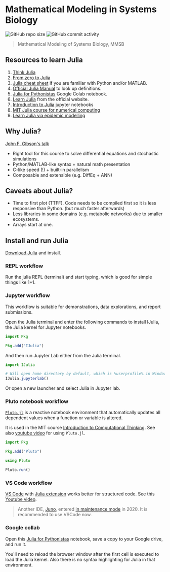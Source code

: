 # Mathematical Modeling in Systems Biology

![GitHub repo size](https://img.shields.io/github/repo-size/NTUMitoLab/BEBI-5009) ![GitHub commit activity](https://img.shields.io/github/commit-activity/m/NTUMitoLab/BEBI-5009)

> Mathematical Modeling of Systems Biology, MMSB

## Resources to learn Julia

1. [Think Julia](https://benlauwens.github.io/ThinkJulia.jl/latest/book.html)
2. [From zero to Julia](https://techytok.com/from-zero-to-julia/)
3. [Julia cheat sheet](https://juliadocs.github.io/Julia-Cheat-Sheet/) if you are familiar with Python and/or MATLAB.
4. [Official Julia Manual](https://docs.julialang.org/) to look up definitions.
5. [Julia for Pythonistas](https://colab.research.google.com/github/ageron/julia_notebooks/blob/master/Julia_for_Pythonistas.ipynb) Google Colab notebook.
6. [Learn Julia](https://julialang.org/learning/) from the official website.
7. [Introduction to Julia](https://github.com/xorJane/Introduction_to_Julia_tutorials) jupyter notebooks
8. [MIT Julia course for numerical computing](https://github.com/mitmath/julia-mit)
9. [Learn Julia via epidemic modelling](https://github.com/dpsanders/LearnJulia2020)

## Why Julia?

[John F. Gibson's talk](https://github.com/johnfgibson/whyjulia/blob/master/1-whyjulia.ipynb)

- Right tool for this course to solve differential equations and stochastic simulations
- Python/MATLAB-like syntax + natural math presentation
- C-like speed (!) + built-in parallelism
- Composable and extensible (e.g. DiffEq + ANN)

## Caveats about Julia?

- Time to first plot (TTFF). Code needs to be compiled first so it is less responsive than Python. (but much faster afterwards)
- Less libraries in some domains (e.g. metabolic networks) due to smaller ecosystems.
- Arrays start at one.

## Install and run Julia

[Download Julia](https://julialang.org/downloads/) and install.

### REPL workflow

Run the julia REPL (terminal) and start typing, which is good for simple things like 1+1.

### Jupyter workflow

This workflow is suitable for demonstrations, data explorations, and report submissions.

Open the Julia terminal and enter the following commands to install IJulia, the Julia kernel for Jupyter notebooks.

```julia
import Pkg

Pkg.add("IJulia")
```

And then run Jupyter Lab either from the Julia terminal.

```julia
import IJulia

# Will open home directory by default, which is %userprofile% in Windows and `~` in Linux.
IJulia.jupyterlab()  
```

Or open a new launcher and select Julia in Jupyter lab.

### Pluto notebook workflow

[`Pluto.jl`](https://github.com/fonsp/Pluto.jl) is a reactive notebook environment that automatically updates all dependent values when a function or variable is altered.

It is used in the MIT course [Introduction to Computational Thinking](https://computationalthinking.mit.edu/Spring21/). See also [youtube video](https://youtu.be/C4QhZcX34mI) for using `Pluto.jl`.

```julia
import Pkg

Pkg.add("Pluto")

using Pluto

Pluto.run()
```

### VS Code workflow

[VS Code](https://code.visualstudio.com/) with [Julia extension](https://www.julia-vscode.org/) works better for structured code. See this [Youtube video](https://www.youtube.com/watch?v=IdhnP00Y1Ks).

> Another IDE, [Juno](https://junolab.org), entered [in maintenance mode](https://www.youtube.com/watch?v=rQ7D1lXt3GM) in 2020. It is recommended to use VSCode now.

### Google collab

Open this [Julia for Pythonistas](https://colab.research.google.com/github/ageron/julia_notebooks/blob/master/Julia_for_Pythonistas.ipynb) notebook, save a copy to your Google drive, and run it.

You'll need to reload the browser window after the first cell is executed to load the Julia kernel. Also there is no syntax highlighting for Julia in that environment.
